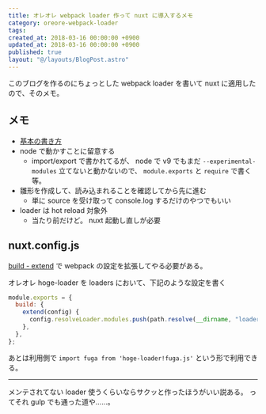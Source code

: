 ```yaml
---
title: オレオレ webpack loader 作って nuxt に導入するメモ
category: oreore-webpack-loader
tags:
created_at: 2018-03-16 00:00:00 +0900
updated_at: 2018-03-16 00:00:00 +0900
published: true
layout: "@/layouts/BlogPost.astro"
---
```


このブログを作るのにちょっとした webpack loader を書いて nuxt に適用したので、そのメモ。

## メモ

- [基本の書き方](https://webpack.js.org/contribute/writing-a-loader/)
- node で動かすことに留意する
  - import/export で書かれてるが、 node で v9 でもまだ `--experimental-modules` 立てないと動かないので、 `module.exports` と `require` で書く等。
- 雛形を作成して、読み込まれることを確認してから先に進む
  - 単に source を受け取って console.log するだけのやつでもいい
- loader は hot reload 対象外
  - 当たり前だけど。 nuxt 起動し直しが必要

## nuxt.config.js

[build - extend](https://nuxtjs.org/api/configuration-build/#extend) で webpack の設定を拡張してやる必要がある。

オレオレ hoge-loader を loaders において、下記のような設定を書く

```js
module.exports = {
  build: {
    extend(config) {
      config.resolveLoader.modules.push(path.resolve(__dirname, "loaders"));
    },
  },
};
```

あとは利用側で `import fuga from 'hoge-loader!fuga.js'` という形で利用できる。

---

メンテされてない loader 使うくらいならサクッと作ったほうがいい説ある。
ってそれ gulp でも通った道や……。
